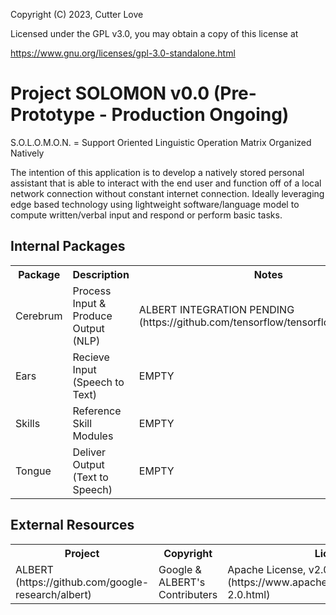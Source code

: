Copyright (C) 2023, Cutter Love

Licensed under the GPL v3.0, you may obtain a copy of this license at

https://www.gnu.org/licenses/gpl-3.0-standalone.html

<h1>Project SOLOMON v0.0 (Pre-Prototype - Production Ongoing)</h1>

S.O.L.O.M.O.N. = Support Oriented Linguistic Operation Matrix Organized Natively

The intention of this application is to develop a natively stored personal assistant that is able to interact with the end user and function off of a local network connection without constant internet connection. Ideally leveraging edge based technology using lightweight software/language model to compute written/verbal input and respond or perform basic tasks.

<h2>Internal Packages</h2>
<table>
     <tr>
          <th>Package</th>
          <th>Description</th>
          <th>Notes</th>
     </tr>
     <tr>
          <td>Cerebrum</td>
          <td>Process Input & Produce Output (NLP)</td>
          <td>ALBERT INTEGRATION PENDING (https://github.com/tensorflow/tensorflow/pull/50934)
     </tr>
     <tr>
          <td>Ears</td>
          <td>Recieve Input (Speech to Text)</td>
          <td>EMPTY</td>
     </tr>
     <tr>
          <td>Skills</td>
          <td>Reference Skill Modules</td>
          <td>EMPTY</td>
     </tr>
     <tr>
          <td>Tongue</td>
          <td>Deliver Output (Text to Speech)</td>
          <td>EMPTY</td>
     </tr>
</table>

<h2>External Resources</h2>
<table>
     <tr>
          <th>Project</th>
          <th>Copyright</th>
          <th>License</th>
     </tr>
     <tr>
          <td>ALBERT (https://github.com/google-research/albert)</td>
          <td>Google & ALBERT's Contributers</td>
          <td>Apache License, v2.0 (https://www.apache.org/licenses/LICENSE-2.0.html)</td>
     </tr>
</table>
